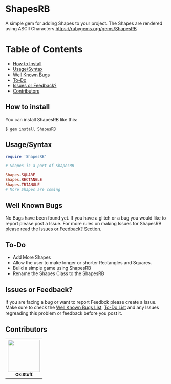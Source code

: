 # ShapesRB
A simple gem for adding Shapes to your project. The Shapes are rendered using ASCII Characters
https://rubygems.org/gems/ShapesRB

# Table of Contents
- [How to Install](https://github.com/OkiStuff/ShapesRB#how-to-install)
- [Usage/Syntax](https://github.com/OkiStuff/ShapesRB#usagesyntax)
- [Well Known Bugs](https://github.com/OkiStuff/ShapesRB#well-known-bugs)
- [To-Do](https://github.com/OkiStuff/ShapesRB#to-do)
- [Issues or Feedback?](https://github.com/OkiStuff/ShapesRB#to-do)
- [Contributors](https://github.com/OkiStuff/ShapesRB#contributors)

## How to install
You can install ShapesRB like this:
```
$ gem install ShapesRB
```
## Usage/Syntax
```ruby
require 'ShapesRB'

# Shapes is a part of ShapesRB

Shapes.SQUARE
Shapes.RECTANGLE
Shapes.TRIANGLE
# More Shapes are coming
```

## Well Known Bugs
No Bugs have been found yet. If you have a glitch or a bug you would like to report please post a Issue. For more rules on making Issues for ShapesRB please read the [Issues or Feedback? Section](https://github.com/OkiStuff/ShapesRB#issues-or-feedback).

## To-Do
- Add More Shapes
- Allow the user to make longer or shorter Rectangles and Squares.
- Build a simple game using ShapesRB
- Rename the Shapes Class to the ShapesRB

## Issues or Feedback?

If you are facing a bug or want to report Feedbck please create a Issue. Make sure to check the [Well Known Bugs List](https://github.com/OkiStuff/ShapesRB#well-known-bugs), [To-Do List](https://github.com/OkiStuff/ShapesRB#to-do) and any Issues regreading this problem or feedback before you post it.

## Contributors

<table>
  <tr>
    <td align="center"><a href="https://github.com/OkiStuff"><img src="https://avatars2.githubusercontent.com/u/40648091?v=4" width="100px;" alt=""/><br /><sub><b>OkiStuff </b></sub></td>

  </tr>

</table>
